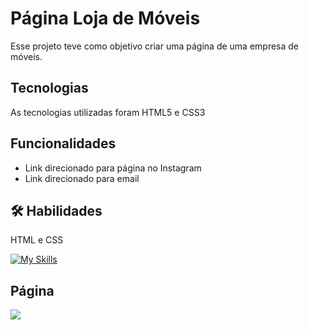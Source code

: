 # Página Loja de Móveis

 Esse projeto teve como objetivo criar uma página de uma empresa de móveis.

## Tecnologias

 As tecnologias utilizadas foram HTML5 e CSS3 

## Funcionalidades

- Link direcionado para página no Instagram
- Link direcionado para email

## 🛠 Habilidades
HTML e CSS

[![My Skills](https://skillicons.dev/icons?i=html,css)](https://skillicons.dev) 

## Página

<img src="./images/Página1.png">

